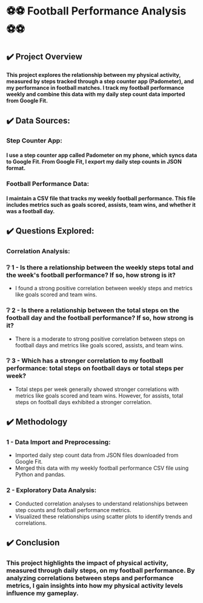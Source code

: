 # ⚽⚽ Football Performance Analysis ⚽⚽

## ✔️ Project Overview

#### This project explores the relationship between my physical activity, measured by steps tracked through a step counter app (Padometer), and my performance in football matches. I track my football performance weekly and combine this data with my daily step count data imported from Google Fit.

## ✔️  Data Sources:

### Step Counter App:
#### I use a step counter app called Padometer on my phone, which syncs data to Google Fit. From Google Fit, I export my daily step counts in JSON format.

###  Football Performance Data:

#### I maintain a CSV file that tracks my weekly football performance. This file includes metrics such as goals scored, assists, team wins, and whether it was a football day.

## ✔️ Questions Explored:

###  Correlation Analysis:

### ❔ 1 - Is there a relationship between the weekly steps total and the week's football performance? If so, how strong is it? 

* I found a strong positive correlation between weekly steps and metrics like goals scored and team wins.

### ❔ 2 - Is there a relationship between the total steps on the football day and the football performance? If so, how strong is it? 

* There is a moderate to strong positive correlation between steps on football days and metrics like goals scored, assists, and team wins.

### ❔ 3 - Which has a stronger correlation to my football performance: total steps on football days or total steps per week? 

* Total steps per week generally showed stronger correlations with metrics like goals scored and team wins. However, for assists, total steps on football days exhibited a stronger correlation.

## ✔️ Methodology

### 1 - Data Import and Preprocessing:

- Imported daily step count data from JSON files downloaded from Google Fit.
- Merged this data with my weekly football performance CSV file using Python and pandas.

### 2 - Exploratory Data Analysis:

- Conducted correlation analyses to understand relationships between step counts and football performance metrics.
- Visualized these relationships using scatter plots to identify trends and correlations.

## ✔️ Conclusion

###  This project highlights the impact of physical activity, measured through daily steps, on my football performance. By analyzing correlations between steps and performance metrics, I gain insights into how my physical activity levels influence my gameplay.
